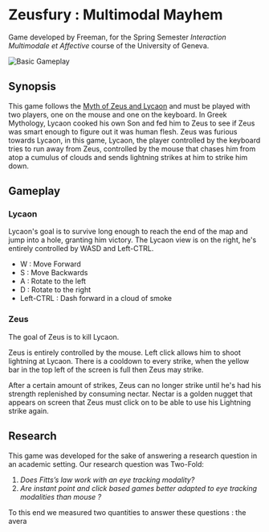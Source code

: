 # Zeusfury : Multimodal Mayhem

Game developed by Freeman, for the Spring Semester *Interaction Multimodale et Affective* course of the University of Geneva. 

![Basic Gameplay](https://media.giphy.com/media/v1.Y2lkPTc5MGI3NjExNHo1MTM3aWxjY3d2Zjk4b2oxOTQyeTE0eTJ5ZWJjNWEybmF0eWZvbSZlcD12MV9pbnRlcm5hbF9naWZfYnlfaWQmY3Q9Zw/MagJdrsdQJIBnFi7Jq/giphy-downsized-large.gif)

## Synopsis

This game follows the [Myth of Zeus and Lycaon](https://en.wikipedia.org/wiki/Lycaon_(king_of_Arcadia)) and must be played with two players, one on the mouse and one on the keyboard. In Greek Mythology, Lycaon cooked his own Son and fed him to Zeus to see if Zeus was smart enough to figure out it was human flesh. Zeus was furious towards Lycaon, in this game, Lycaon, the player controlled by the keyboard tries to run away from Zeus, controlled by the mouse that chases him from atop a cumulus of clouds and sends lightning strikes at him to strike him down.  

## Gameplay

### Lycaon
Lycaon's goal is to survive long enough to reach the end of the map and jump into a hole, granting him victory. 
The Lycaon view is on the right, he's entirely controlled by WASD and Left-CTRL. 

- W : Move Forward
- S : Move Backwards
- A : Rotate to the left
- D : Rotate to the right
- Left-CTRL : Dash forward in a cloud of smoke

### Zeus

The goal of Zeus is to kill Lycaon. 

Zeus is entirely controlled by the mouse. Left click allows him to shoot lightning at Lycaon. There is a cooldown to every strike, when the yellow bar in the top left of the screen is full then Zeus may strike. 

After a certain amount of strikes, Zeus can no longer strike until he's had his strength replenished by consuming nectar. Nectar is a golden nugget that appears on screen that Zeus must click on to be able to use his Lightning strike again. 

## Research

This game was developed for the sake of answering a research question in an academic setting. Our research question was Two-Fold: 

1) *Does Fitts’s law work with an eye tracking modality?*
2) *Are instant point and click based games better adapted to eye tracking modalities than mouse ?*

To this end we measured two quantities to answer these questions : the avera

